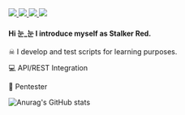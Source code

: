 <a href="https://www.linkedin.com/in/henrique-grecco" alt="Linkedin" target="_blank">
  <img src="https://img.shields.io/badge/LinkedIn-0077B5?style=for-the-badge&logo=linkedin&logoColor=white=https://www.linkedin.com/in/henrique-grecco">
</a>

<a href="https://ranero189.itch.io" alt="Itch.io" target="_blank">
  <img src="https://img.shields.io/badge/Itch.io-FA5C5C?style=for-the-badge&logo=itch.io&logoColor=white=https://ranero189.itch.io">
</a>

<a href="mailto:henrique.c.grecco@outlook.com" alt="Microsoft_Outlook" target="_blank">
  <img src="https://img.shields.io/badge/Microsoft_Outlook-0078D4?style=for-the-badge&logo=microsoft-outlook&logoColor=white=mailto:henrique.c.grecco@outlook.com">
</a>

<a href="https://twitter.com/HenriqueGrecco6" alt="Twitter" target="_blank">
  <img src="https://img.shields.io/badge/Twitter-1DA1F2?style=for-the-badge&logo=twitter&logoColor=white=https://twitter.com/HenriqueGrecco6">
</a>


#### Hi 눈_눈 I introduce myself as Stalker Red.

☠ I develop and test scripts for learning purposes.

💻 API/REST Integration

👾 Pentester

![Anurag's GitHub stats](https://github-readme-stats.vercel.app/api?username=anuraghazra&show_icons=true&theme=radical)
